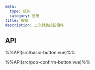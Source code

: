 ```yaml
meta:
  type: 组件
  category: 通用
title: 按钮
description: 二次封装按钮组件
```


## API

%%API(src/basic-button.vue)%%

%%API(src/pop-confirm-button.vue)%%
